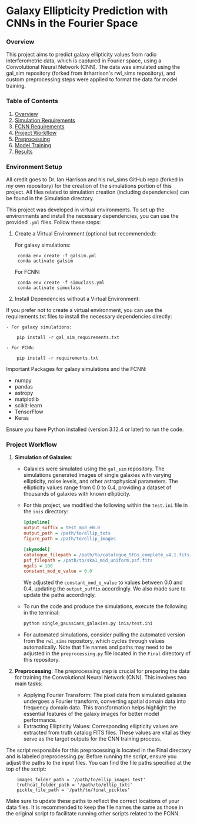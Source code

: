 # Galaxy Ellipticity Prediction with CNNs in the Fourier Space

### Overview
This project aims to predict galaxy ellipticity values from radio interferometric data, which is captured in Fourier space, using a Convolutional Neural Network (CNN). The data was simulated using the gal_sim repository (forked from itrharrison's rwl_sims repository), and custom preprocessing steps were applied to format the data for model training.


### Table of Contents
1. [Overview](#overview)
2. [Simulation Requirements](#simulation-requirements)
3. [FCNN Requirements](#fcnn-requirements)
4. [Project Workflow](#project-workflow)
5. [Preprocessing](#preprocessing) 
6. [Model Training](#model-training)
7. [Results](#results)


### Environment Setup
All credit goes to Dr. Ian Harrison and his rwl_sims GitHub repo (forked in my own repository) for the creation of the simulations portion of this project. All files related to simulation creation (including dependencies) can be found in the Simulation directory.

This project was developed in virtual environments. To set up the environments and install the necessary dependencies, you can use the provided `.yml` files. Follow these steps:

1. Create a Virtual Environment (optional but recommended):

    For galaxy simulations:
    
        conda env create -f galsim.yml
        conda activate galsim
        
    For FCNN:

        conda env create -f simuclass.yml
        conda activate simuclass

2. Install Dependencies without a Virtual Environment: 

If you prefer not to create a virtual environment, you can use the requirements.txt files to install the necessary dependencies directly:

    - For galaxy simulations:

        pip install -r gal_sim_requirements.txt

    - For FCNN:

        pip install -r requirements.txt


Important Packages for galaxy simulations and the FCNN:
- numpy
- pandas
- astropy
- matplotlib
- scikit-learn
- TensorFlow
- Keras

Ensure you have Python installed (version 3.12.4 or later) to run the code.


### Project Workflow
1. **Simulation of Galaxies**:
   - Galaxies were simulated using the `gal_sim` repository. The simulations generated images of single galaxies with varying ellipticity, noise levels, and other astrophysical parameters. The ellipticity values range from 0.0 to 0.4, providing a dataset of thousands of galaxies with known ellipticity.

   - For this project, we modified the following within the `test.ini` file in the `inis` directory:
     ```ini
     [pipeline]
     output_suffix = test_mod_e0.0
     output_path = /path/to/ellip_txts
     figure_path = /path/to/ellip_images

     [skymodel]
     catalogue_filepath = /path/to/catalogue_SFGs_complete_v4.1.fits.txt
     psf_filepath = /path/to/ska1_mid_uniform.psf.fits
     ngals = 100
     constant_mod_e_value = 0.0
     ```
     We adjusted the `constant_mod_e_value` to values between 0.0 and 0.4, updating the `output_suffix` accordingly. We also made sure to update the paths accordingly.

   - To run the code and produce the simulations, execute the following in the terminal:
     ```bash
     python single_gaussians_galaxies.py inis/test.ini
     ```

   - For automated simulations, consider pulling the automated version from the `rwl_sims` repository, which cycles through values automatically. Note that file names and paths may need to be adjusted in the `preprocessing.py` file located in the `Final` directory of this repository.

2. **Preprocessing**:
The preprocessing step is crucial for preparing the data for training the Convolutional Neural Network (CNN). This involves two main tasks:

    - Applying Fourier Transform: The pixel data from simulated galaxies undergoes a Fourier transform, converting spatial domain data into frequency domain data. This transformation helps highlight the essential features of the galaxy images for better model performance.
    - Extracting Ellipticity Values: Corresponding ellipticity values are extracted from truth catalog FITS files. These values are vital as they serve as the target outputs for the CNN training process.

The script responsible for this preprocessing is located in the Final directory and is labeled preprocessing.py. Before running the script, ensure you adjust the paths to the input files. You can find the file paths specified at the top of the script:
    
        images_folder_path = '/path/to/ellip_images_test'
        truthcat_folder_path = '/path/to/ellip_txts'
        pickle_file_path = '/path/to/final_pickles'
    
Make sure to update these paths to reflect the correct locations of your data files. It is recommended to keep the file names the same as those in the original script to facilitate running other scripts related to the FCNN.